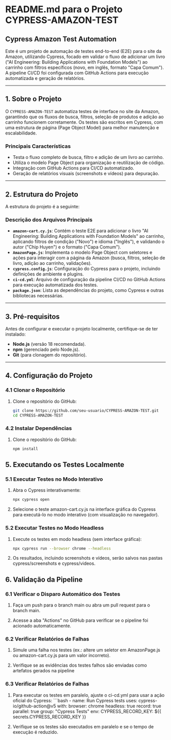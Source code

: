 # README.md para o Projeto CYPRESS-AMAZON-TEST

## Cypress Amazon Test Automation  
Este é um projeto de automação de testes end-to-end (E2E) para o site da Amazon, utilizando Cypress, focado em validar o fluxo de adicionar um livro ("AI Engineering: Building Applications with Foundation Models") ao carrinho com filtros específicos (novo, em inglês, formato "Capa Comum"). A pipeline CI/CD foi configurada com GitHub Actions para execução automatizada e geração de relatórios.

---

## 1. Sobre o Projeto  
O `CYPRESS-AMAZON-TEST` automatiza testes de interface no site da Amazon, garantindo que os fluxos de busca, filtros, seleção de produtos e adição ao carrinho funcionem corretamente. Os testes são escritos em Cypress, com uma estrutura de página (Page Object Model) para melhor manutenção e escalabilidade.

### Principais Características  
- Testa o fluxo completo de busca, filtro e adição de um livro ao carrinho.  
- Utiliza o modelo Page Object para organização e reutilização de código.  
- Integração com GitHub Actions para CI/CD automatizado.  
- Geração de relatórios visuais (screenshots e vídeos) para depuração.  

---

## 2. Estrutura do Projeto  
A estrutura do projeto é a seguinte:  

### Descrição dos Arquivos Principais  
- **`amazon-cart.cy.js`**: Contém o teste E2E para adicionar o livro "AI Engineering: Building Applications with Foundation Models" ao carrinho, aplicando filtros de condição ("Novo") e idioma ("Inglês"), e validando o autor ("Chip Huyen") e o formato ("Capa Comum").  
- **`AmazonPage.js`**: Implementa o modelo Page Object com seletores e ações para interagir com a página da Amazon (busca, filtros, seleção de livro, adição ao carrinho, validações).  
- **`cypress.config.js`**: Configuração do Cypress para o projeto, incluindo definições de ambiente e plugins.  
- **`ci-cd.yml`**: Arquivo de configuração da pipeline CI/CD no GitHub Actions para execução automatizada dos testes.  
- **`package.json`**: Lista as dependências do projeto, como Cypress e outras bibliotecas necessárias.  

---

## 3. Pré-requisitos  
Antes de configurar e executar o projeto localmente, certifique-se de ter instalado:  
- **Node.js** (versão 18 recomendada).  
- **npm** (gerenciado pelo Node.js).  
- **Git** (para clonagem do repositório).  

---

## 4. Configuração do Projeto  

### 4.1 Clonar o Repositório  
1. Clone o repositório do GitHub:  
   ```bash
   git clone https://github.com/seu-usuario/CYPRESS-AMAZON-TEST.git
   cd CYPRESS-AMAZON-TEST

### 4.2 Instalar Dependências
1. Clone o repositório do GitHub:  
   ```bash
   npm install

## 5. Executando os Testes Localmente

### 5.1 Executar Testes no Modo Interativo 
1. Abra o Cypress interativamente:
   ```bash
   npx cypress open

1. Selecione o teste amazon-cart.cy.js na interface gráfica do Cypress para executá-lo no modo interativo (com visualização no navegador).

### 5.2 Executar Testes no Modo Headless
1. Execute os testes em modo headless (sem interface gráfica):
   ```bash
   npx cypress run --browser chrome --headless

2. Os resultados, incluindo screenshots e vídeos, serão salvos nas pastas cypress/screenshots e cypress/videos.

## 6. Validação da Pipeline

### 6.1 Verificar o Disparo Automático dos Testes
1. Faça um push para o branch main ou abra um pull request para o branch main.

2. Acesse a aba "Actions" no GitHub para verificar se o pipeline foi acionado automaticamente.

### 6.2 Verificar Relatórios de Falhas
1. Simule uma falha nos testes (ex.: altere um seletor em AmazonPage.js ou amazon-cart.cy.js para um valor incorreto).

2. Verifique se as evidências dos testes falhos são enviadas como artefatos gerados na pipeline 

### 6.3 Verificar Relatórios de Falhas
1. Para executar os testes em paralelo, ajuste o ci-cd.yml para usar a ação oficial do Cypress:
       ```bash
       - name: Run Cypress tests
        uses: cypress-io/github-action@v5
        with:
            browser: chrome
            headless: true
            record: true
            parallel: true
            group: "Cypress Tests"
         env:
            CYPRESS_RECORD_KEY: ${{ secrets.CYPRESS_RECORD_KEY }}

2. Verifique se os testes são executados em paralelo e se o tempo de execução é reduzido.
